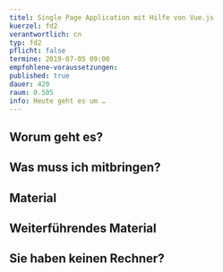 ```yaml
---
titel: Single Page Application mit Hilfe von Vue.js
kuerzel: fd2
verantwortlich: cn
typ: fd2
pflicht: false
termine: 2019-07-05 09:00
empfohlene-voraussetzungen: 
published: true
dauer: 420
raum: 0.505
info: Heute geht es um …
---
```


## Worum geht es?


## Was muss ich mitbringen?

## Material

## Weiterführendes Material

## Sie haben keinen Rechner?
